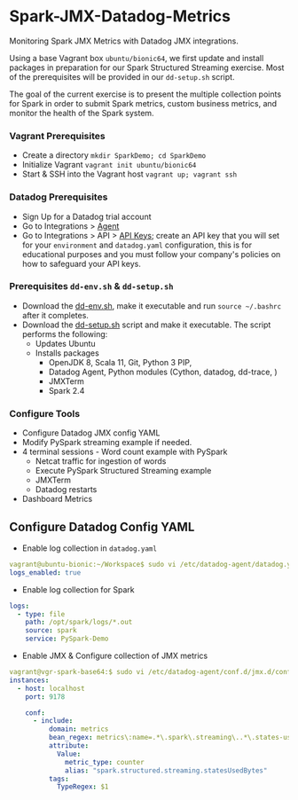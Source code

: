 # Spark-JMX-Datadog-Metrics
Monitoring Spark JMX Metrics with Datadog JMX integrations.

Using a base Vagrant box `ubuntu/bionic64`, we first update and install packages in preparation for our Spark Structured Streaming exercise. Most of the prerequisites will be provided in our `dd-setup.sh` script.

The goal of the current exercise is to present the multiple collection points for Spark in order to submit Spark metrics, custom business metrics, and monitor the health of the Spark system.

### Vagrant Prerequisites

* Create a directory `mkdir SparkDemo; cd SparkDemo`
* Initialize Vagrant `vagrant init ubuntu/bionic64`
* Start & SSH into the Vagrant host `vagrant up; vagrant ssh`

### Datadog Prerequisites

* Sign Up for a Datadog trial account
* Go to Integrations > [Agent](https://app.datadoghq.com/account/settings#agent)
* Go to Integrations > API > [API Keys](https://app.datadoghq.com/account/settings#api); create an API key that you will set for your `environment` and `datadog.yaml` configuration, this is for educational purposes and you must follow your company's policies on how to safeguard your API keys.

### Prerequisites `dd-env.sh` & `dd-setup.sh`

* Download the [dd-env.sh](https://github.com/levihernandez/Spark-JMX-Datadog-Metrics/blob/main/dd-env.sh), make it executable and run `source ~/.bashrc` after it completes.
* Download the [dd-setup.sh](https://github.com/levihernandez/Spark-JMX-Datadog-Metrics/blob/main/dd-setup.sh) script and make it executable. The script performs the following:
    * Updates Ubuntu
    * Installs packages
        * OpenJDK 8, Scala 11, Git,  Python 3 PIP,  
        * Datadog Agent, Python modules (Cython, datadog, dd-trace, )
        * JMXTerm
        * Spark 2.4

### Configure Tools

* Configure Datadog JMX config YAML
* Modify PySpark streaming example if needed.
* 4 terminal sessions - Word count example with PySpark
    * Netcat traffic for ingestion of words
    * Execute PySpark Structured Streaming example
    * JMXTerm
    * Datadog restarts
* Dashboard Metrics



## Configure Datadog Config YAML

* Enable log collection in `datadog.yaml`

```yaml
vagrant@ubuntu-bionic:~/Workspace$ sudo vi /etc/datadog-agent/datadog.yaml
logs_enabled: true
```

* Enable log collection for Spark

```yaml
logs:
  - type: file
    path: /opt/spark/logs/*.out
    source: spark
    service: PySpark-Demo
```

* Enable JMX & Configure collection of JMX metrics

```yaml
vagrant@vgr-spark-base64:$ sudo vi /etc/datadog-agent/conf.d/jmx.d/conf.yaml
instances:
  - host: localhost
    port: 9178

    conf:
      - include:
          domain: metrics
          bean_regex: metrics\:name=.*\.spark\.streaming\..*\.states-usedBytes
          attribute:
            Value:
              metric_type: counter
              alias: "spark.structured.streaming.statesUsedBytes"
          tags:
            TypeRegex: $1
```
